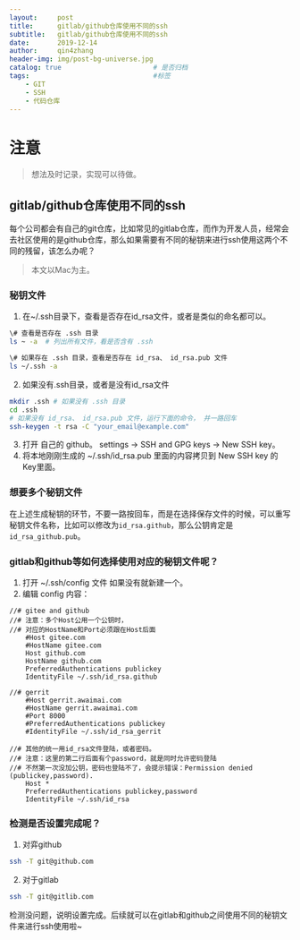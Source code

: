```yaml
---
layout:     post
title:      gitlab/github仓库使用不同的ssh
subtitle:   gitlab/github仓库使用不同的ssh
date:       2019-12-14
author:     qin4zhang
header-img: img/post-bg-universe.jpg 
catalog: true 						# 是否归档
tags:								#标签
    - GIT
    - SSH
    - 代码仓库
---
```

# 注意
> 想法及时记录，实现可以待做。

## gitlab/github仓库使用不同的ssh

每个公司都会有自己的git仓库，比如常见的gitlab仓库，而作为开发人员，经常会去社区使用的是github仓库，那么如果需要有不同的秘钥来进行ssh使用这两个不同的残留，该怎么办呢？
> 本文以Mac为主。

### 秘钥文件
1. 在~/.ssh目录下，查看是否存在id_rsa文件，或者是类似的命名都可以。

```bash
\# 查看是否存在 .ssh 目录
ls ~ -a  # 列出所有文件，看是否含有 .ssh

\# 如果存在 .ssh 目录，查看是否存在 id_rsa、 id_rsa.pub 文件
ls ~/.ssh -a

```

2. 如果没有.ssh目录，或者是没有id_rsa文件

```bash
mkdir .ssh # 如果没有 .ssh 目录
cd .ssh
# 如果没有 id_rsa、 id_rsa.pub 文件，运行下面的命令， 并一路回车
ssh-keygen -t rsa -C "your_email@example.com" 
```

3. 打开 自己的 github。 settings -> SSH and GPG keys -> New SSH key。
4. 将本地刚刚生成的 ~/.ssh/id_rsa.pub 里面的内容拷贝到 New SSH key 的Key里面。

### 想要多个秘钥文件
在上述生成秘钥的环节，不要一路按回车，而是在选择保存文件的时候，可以重写秘钥文件名称，比如可以修改为`id_rsa.github`，那么公钥肯定是`id_rsa_github.pub`。

### gitlab和github等如何选择使用对应的秘钥文件呢？
1. 打开 ~/.ssh/config 文件 如果没有就新建一个。
2. 编辑 config 内容：
```
//# gitee and github
//# 注意：多个Host公用一个公钥时，
//# 对应的HostName和Port必须跟在Host后面
    #Host gitee.com
    #HostName gitee.com
    Host github.com
    HostName github.com
    PreferredAuthentications publickey
    IdentityFile ~/.ssh/id_rsa.github

//# gerrit
    #Host gerrit.awaimai.com
    #HostName gerrit.awaimai.com
    #Port 8000
    #PreferredAuthentications publickey
    #IdentityFile ~/.ssh/id_rsa_gerrit

//# 其他的统一用id_rsa文件登陆，或者密码。
//# 注意：这里的第二行后面有个password，就是同时允许密码登陆
//# 不然第一次没加公钥，密码也登陆不了，会提示错误：Permission denied (publickey,password).
    Host *
    PreferredAuthentications publickey,password
    IdentityFile ~/.ssh/id_rsa

```

### 检测是否设置完成呢？
1. 对弈github
```bash
ssh -T git@github.com
```

2. 对于gitlab
```bash
ssh -T git@gitlib.com
```

检测没问题，说明设置完成。后续就可以在gitlab和github之间使用不同的秘钥文件来进行ssh使用啦~



